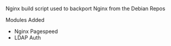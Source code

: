 Nginx build script used to backport Nginx from the Debian Repos

Modules Added
* Nginx Pagespeed
* LDAP Auth
